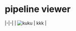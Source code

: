 # pipeline viewer
|-|-|
| ![kuku](https://github.com/empow/logstash-parsers/blob/master/tools/pipeline_node.png) | kkk |

